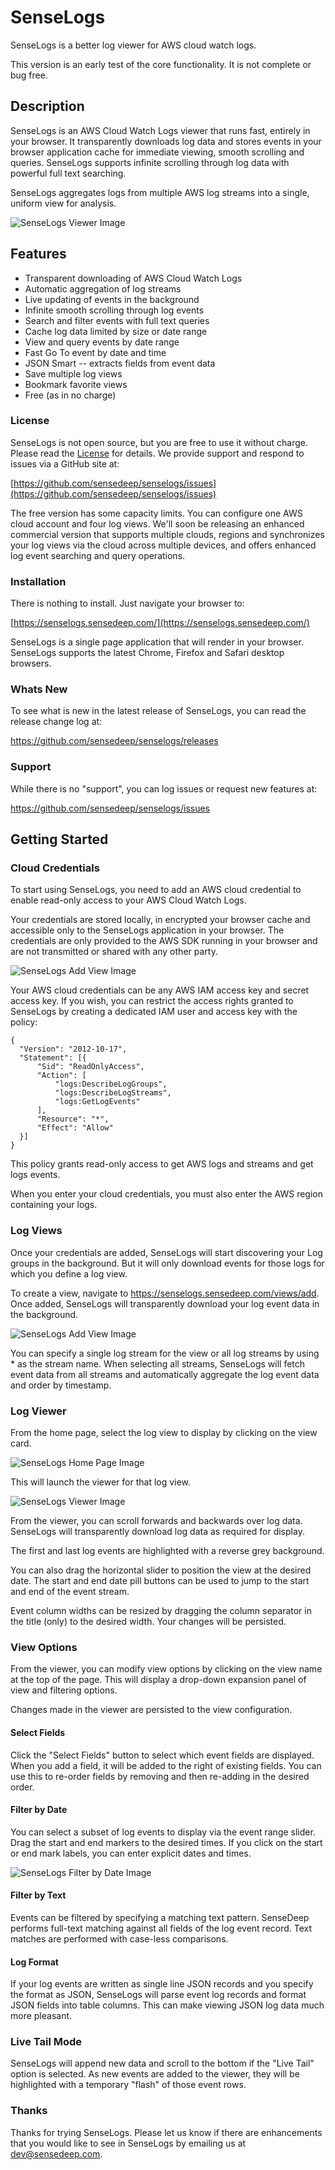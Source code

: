SenseLogs
===

SenseLogs is a better log viewer for AWS cloud watch logs.

This version is an early test of the core functionality. It is not complete or bug free.

## Description

SenseLogs is an AWS Cloud Watch Logs viewer that runs fast, entirely in your browser. It transparently downloads log data and stores events in your browser application cache for immediate viewing, smooth scrolling and queries. SenseLogs supports infinite scrolling through log data with powerful full text searching.

SenseLogs aggregates logs from multiple AWS log streams into a single, uniform view for analysis.

![SenseLogs Viewer Image](https://raw.githubusercontent.com/sensedeep/senselogs/master/images/viewer.png)

## Features

- Transparent downloading of AWS Cloud Watch Logs
- Automatic aggregation of log streams
- Live updating of events in the background
- Infinite smooth scrolling through log events
- Search and filter events with full text queries
- Cache log data limited by size or date range
- View and query events by date range
- Fast Go To event by date and time
- JSON Smart -- extracts fields from event data
- Save multiple log views
- Bookmark favorite views
- Free (as in no charge)

### License

SenseLogs is not open source, but you are free to use it without charge. Please read the [License](LICENSE.md) for details. We provide support and respond to issues via a GitHub site at:

[https://github.com/sensedeep/senselogs/issues](https://github.com/sensedeep/senselogs/issues)

The free version has some capacity limits. You can configure one AWS cloud account and four log views.  We'll soon be releasing an enhanced commercial version that supports multiple clouds, regions and synchronizes your log views via the cloud across multiple devices, and offers enhanced log event searching and query operations.

### Installation

There is nothing to install. Just navigate your browser to:

[https://senselogs.sensedeep.com/](https://senselogs.sensedeep.com/)

SenseLogs is a single page application that will render in your browser. SenseLogs supports the latest Chrome, Firefox and Safari desktop browsers.

### Whats New

To see what is new in the latest release of SenseLogs, you can read the release change log at:

https://github.com/sensedeep/senselogs/releases

### Support

While there is no "support", you can log issues or request new features at:

https://github.com/sensedeep/senselogs/issues

## Getting Started

### Cloud Credentials

To start using SenseLogs, you need to add an AWS cloud credential to enable read-only access to your AWS Cloud Watch Logs.

Your credentials are stored locally, in encrypted your browser cache and accessible only to the SenseLogs application in your browser. The credentials are only provided to the AWS SDK running in your browser and are not transmitted or shared with any other party.

![SenseLogs Add View Image](https://raw.githubusercontent.com/sensedeep/senselogs/master/images/cloud-add.png)

Your AWS cloud credentials can be any AWS IAM access key and secret access key. If you wish, you can restrict the access rights granted to SenseLogs by creating a dedicated IAM user and access key with the policy:

```
{
  "Version": "2012-10-17",
  "Statement": [{
      "Sid": "ReadOnlyAccess",
      "Action": [
          "logs:DescribeLogGroups",
          "logs:DescribeLogStreams",
          "logs:GetLogEvents"
      ],
      "Resource": "*",
      "Effect": "Allow"
  }]
}
```

This policy grants read-only access to get AWS logs and streams and get logs events.

When you enter your cloud credentials, you must also enter the AWS region containing your logs.

### Log Views

Once your credentials are added, SenseLogs will start discovering your Log groups in the background. But it will only download events for those logs for which you define a log view.

To create a view, navigate to https://senselogs.sensedeep.com/views/add. Once added, SenseLogs will transparently download your log event data in the background.

![SenseLogs Add View Image](https://raw.githubusercontent.com/sensedeep/senselogs/master/images/view-add.png)

You can specify a single log stream for the view or all log streams by using * as the stream name. When selecting all streams, SenseLogs will fetch event data from all streams and automatically aggregate the log event data and order by timestamp.

### Log Viewer

From the home page, select the log view to display by clicking on the view card.

![SenseLogs Home Page Image](https://raw.githubusercontent.com/sensedeep/senselogs/master/images/home.png)

This will launch the viewer for that log view.

![SenseLogs Viewer Image](https://raw.githubusercontent.com/sensedeep/senselogs/master/images/viewer.png)

From the viewer, you can scroll forwards and backwards over log data. SenseLogs will transparently download log data as required for display.

The first and last log events are highlighted with a reverse grey background.

You can also drag the horizontal slider to position the view at the desired date. The start and end date pill buttons can be used to jump to the start and end of the event stream.

Event column widths can be resized by dragging the column separator in the title (only) to the desired width. Your changes will be persisted.

### View Options

From the viewer, you can modify view options by clicking on the view name at the top of the page. This will display a drop-down expansion panel of view and filtering options.

Changes made in the viewer are persisted to the view configuration.

#### Select Fields

Click the "Select Fields" button to select which event fields are displayed. When you add a field, it will be added to the right of existing fields. You can use this to re-order fields by removing and then re-adding in the desired order.

#### Filter by Date

You can select a subset of log events to display via the event range slider. Drag the start and end markers to the desired times. If you click on the start or end mark labels, you can enter explicit dates and times.

![SenseLogs Filter by Date Image](https://raw.githubusercontent.com/sensedeep/senselogs/master/images/viewer-filtering.png)

#### Filter by Text

Events can be filtered by specifying a matching text pattern. SenseDeep performs full-text matching against all fields of the log event record. Text matches are performed with case-less comparisons.

#### Log Format

If your log events are written as single line JSON records and you specify the format as JSON, SenseLogs will parse event log records and format JSON fields into table columns. This can make viewing JSON log data much more pleasant.

### Live Tail Mode

SenseLogs will append new data and scroll to the bottom if the "Live Tail" option is selected. As new events are added to the viewer, they will be highlighted with a temporary "flash" of those event rows.

### Thanks

Thanks for trying SenseLogs. Please let us know if there are enhancements that you would like to see in SenseLogs by emailing us at dev@sensedeep.com.
